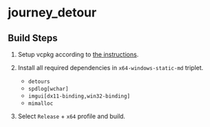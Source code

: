 # journey_detour

## Build Steps
1. Setup vcpkg according to [the instructions](https://learn.microsoft.com/en-us/vcpkg/get_started/get-started-msbuild?pivots=shell-cmd).

2. Install all required dependencies in `x64-windows-static-md` triplet.
   - `detours`
   - `spdlog[wchar]`
   - `imgui[dx11-binding,win32-binding]`
   - `mimalloc`

3. Select `Release` + `x64` profile and build.
